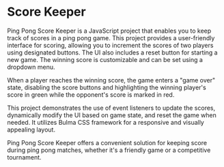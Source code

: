 # Score Keeper
Ping Pong Score Keeper is a JavaScript project that enables you to keep track of scores in a ping pong game. This project provides a user-friendly interface for scoring, allowing you to increment the scores of two players using designated buttons. The UI also includes a reset button for starting a new game. The winning score is customizable and can be set using a dropdown menu.

When a player reaches the winning score, the game enters a "game over" state, disabling the score buttons and highlighting the winning player's score in green while the opponent's score is marked in red.

This project demonstrates the use of event listeners to update the scores, dynamically modify the UI based on game state, and reset the game when needed. It utilizes Bulma CSS framework for a responsive and visually appealing layout.

Ping Pong Score Keeper offers a convenient solution for keeping score during ping pong matches, whether it's a friendly game or a competitive tournament.
